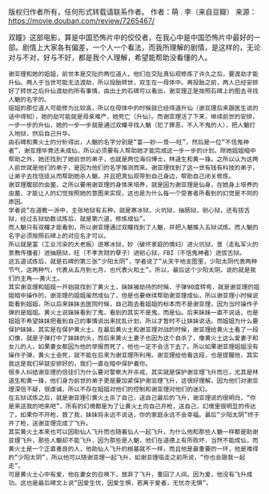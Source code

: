 
版权归作者所有，任何形式转载请联系作者。
作者：萌 . 李（来自豆瓣）
来源：<https://movie.douban.com/review/7265467/>

双瞳》这部电影，算是中国恐怖片中的佼佼者，在我心中是中国恐怖片中最好的一部。剧情上大家各有偏差，一个人一个看法，而我所理解的剧情，是这样的，无论对与不对，好与不好，都是我个人理解，希望能帮助没看懂的人。

    谢亚理和她的姐姐，前世本是交阯的两位道人，他们在交阯真仙观修炼了许久之后，要渡劫才能升仙。两人于当世可能无法渡劫，所以投胎转世，双生在一母体中。再投胎之前，两人已经安排好了转世之后升仙渡劫的所有事情，由出土的石碑可以看出，谢亚理正是按照石碑上的图去寻找人魈的名字的。
    姐姐的那位道人可能修为比较高，所以在母体中的时候就已经得道升仙（谢亚理后来跟医生说的话中得知），她的劫可能就是母亲难产，她死亡（升仙）。而谢亚理活了下来，继续前世的安排，一步一步的升仙，她的一步一步就是通过双瞳寻找人魈（犯了罪恶，不人不鬼的人），把人魈打入地狱，然后自己升华。
    由石碑和黄火土的分析得出，人魈的名字分别是“富——妙——景——旺”，然后是一位“不信鬼神者”，谢亚理毕竟还未成仙，所以必须要有人帮助她才能完成这一步一步的计划。除她姐姐暗中帮助之外，她还找到了她前世的弟子，也就是两位海归博士，林道生和黄一锋。之所以认为这两人前世就是他们的弟子，是因为他们的名字推测而来。谢亚理找到了这一世有钱有科技的弟子，让弟子去找信徒从而帮助她杀人魈，并且把真仙观带到自己身边，帮助自己闭关修炼。
    谢亚理腹部的虫菌，之所以要用谢亚理的身体来培养，就是因为谢亚理是仙身，在她身上培养的虫菌，才能让人的幻觉按照她的意图来实现，这也是为什么每一个受害者所看到的幻觉是不同的原因。
    学者说“在道教一派中，主张地狱有五种，就是寒冰狱，火坑狱，抽肠狱，剜心狱，还有拔舌狱，经过五狱劫数试炼后，就是第六道，修炼成仙”。
    而人魈只有双瞳才能看到，所以谢亚理通过双瞳找到了人魈，并把人魈推入五狱试炼。而人魈的名字必须按照石碑上的对应名才可以。
    所以就是富（工业污染的大老板）进寒冰狱，妙（破坏家庭的情妇）进火坑狱，景（走私军火的景教传播者）进抽肠狱，旺（不孝贪财的孽子）进剜心狱，FBI（不信鬼神者）进拔舌狱。
    这五道试炼后，就是石碑的第三张“少阳太阴”，学者说了“从天干地支图里，少阳太阴代表两种节气，这两种气，代表从五月到七月，也代表火和土”。所以，最后这个少阳太阴，说的就是我们的主角——黄火土。
    其实谢亚理和姐姐一开始就找到了黄火土，妹妹被劫持的时候，子弹90度转弯，就是谢亚理的姐姐暗中操作的，谢亚理的姐姐虽然成仙了，但是也要继续帮助谢亚理成仙，所以谢亚理小时候说能看到姐姐，所以后来妹妹去医院时候，自己跑去看姐姐的标本而不是谢亚理，因为当时操作子弹的是姐姐。黄火土说妹妹看到了鬼，看到的其实不是鬼，而是仙。后来妹妹一直不说话，也是姐姐不希望妹妹把看到自己的事情说出来扰乱计划，所以才暂时不让妹妹说话。而姐姐为什么要保护妹妹，其实是在保护黄火土。在最后黄火土和谢亚理对战的时候，谢亚理给黄火土看了一段幻像，就是子弹打中了妹妹的头，而后来黄火土妻子也因为这个自杀了，像黄火土这么爱妻子和女儿的人，如果妻女都因为他的举报而死了，他也一定不会活下去了。所以如果谢亚理姐姐没有操作子弹，黄火土会死，就不能在后来为谢亚理所利用。谢亚理给他看这段，也是提醒他，其实我这是我们早就安排好的，我们一直在暗中保护着你。
    很多人纠结谢亚理的信徒们为什么要对警察大开杀戒，其实就是保护谢亚理飞升而已，尤其是林道生和黄一锋，他们身为前世的弟子更是要加紧保护谢亚理飞升，这很好理解，因为他们对谢亚理深信不疑，很虔诚，所以不存在姐姐对他们的控制和谢亚理对他们的迷幻。
    在五狱试炼之后，就是谢亚理引黄火土杀了自己，送自己最后的飞升，谢亚理说的很明白，“你是来送我的吧来吧”，所有的幻境都是为了让黄火土向自己开枪，送自己，幻境里很明显的传达了，如果你不开枪，救了我，妹妹将永远不说话，你的家庭永远不会幸福。最后“少阳太阴”终于开了枪，送谢亚理完成了飞升。
    其实黄火土本来也可以因助仙人飞升而也随着仙人一起飞升，为什么他和那些人魈一样都是助谢亚理飞升，那些人魈却不能飞升，因为那些是人魈，他们在道德上有所败坏，当然不能成仙，而黄火土是一个正直善良的人，他助仙人飞升的根基就不一样，而且他是最重要的一环，他是难得的“少阳太阴”，所以他可以随谢亚理一起飞升，如谢亚理临走之前所说，“你也会跟我一起走”。
    可是黄火土心中有爱，他在妻女的召唤下，放弃了飞升，重回了人间。因为爱，他没有飞升成功。这也是最后碑文上说“因爱生忧，因爱生惧，若离于爱者，无忧亦无惧”。
